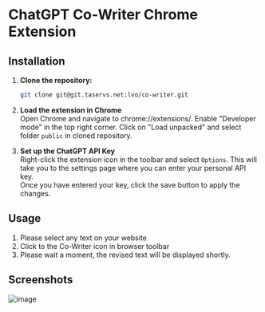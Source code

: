 # ChatGPT Co-Writer Chrome Extension

## Installation

1. **Clone the repository:**
    ```bash
    git clone git@git.taservs.net:lvo/co-writer.git
    ```

2. **Load the extension in Chrome**  
    Open Chrome and navigate to chrome://extensions/.
    Enable "Developer mode" in the top right corner.
    Click on "Load unpacked" and select folder `public` in cloned repository.

3. **Set up the ChatGPT API Key**  
   Right-click the extension icon in the toolbar and select `Options`. This will take you to the settings page where you can enter your personal API key.  
   Once you have entered your key, click the save button to apply the changes.

## Usage

1. Please select any text on your website
2. Click to the Co-Writer icon in browser toolbar
3. Please wait a moment, the revised text will be displayed shortly.

## Screenshots
![image](https://github.com/user-attachments/assets/b4e48c54-6749-4c96-98fe-6ba2f6f40b0c)


